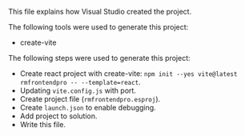 This file explains how Visual Studio created the project.

The following tools were used to generate this project:
- create-vite

The following steps were used to generate this project:
- Create react project with create-vite: `npm init --yes vite@latest rmfrontendpro -- --template=react`.
- Updating `vite.config.js` with port.
- Create project file (`rmfrontendpro.esproj`).
- Create `launch.json` to enable debugging.
- Add project to solution.
- Write this file.

